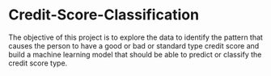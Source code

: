 # Credit-Score-Classification
The objective of this project is to explore the data to identify the pattern that causes  the person to have a good or bad or standard type credit score and build a machine  learning model that should be able to predict or classify the credit score type.  
